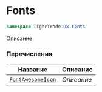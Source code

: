 
# Fonts
```csharp    
namespace TigerTrade.Dx.Fonts
```
Описание


### Перечисления
| Название | Описание |
| --- | --- |
| [`FontAwesomeIcon`](./Fonts/FontAwesomeIcon.cs.md) | *Описание* |
